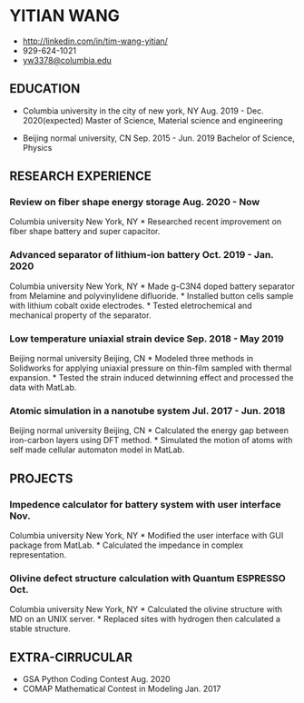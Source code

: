 # YITIAN WANG
- http://linkedin.com/in/tim-wang-yitian/
- 929-624-1021 
- yw3378@columbia.edu

## EDUCATION
- Columbia university in the city of new york, NY Aug. 2019 - Dec. 2020(expected)
Master of Science, Material science and engineering

- Beijing normal university, CN Sep. 2015 - Jun. 2019
Bachelor of Science, Physics

## RESEARCH EXPERIENCE
### Review on fiber shape energy storage Aug. 2020 - Now
Columbia university New York, NY
    * Researched recent improvement on fiber shape battery and super capacitor.

### Advanced separator of lithium-ion battery Oct. 2019 - Jan. 2020
Columbia university New York, NY
    * Made g-C3N4 doped battery separator from Melamine and polyvinylidene difluoride.
    * Installed button cells sample with lithium cobalt oxide electrodes.
    * Tested eletrochemical and mechanical property of the separator.

### Low temperature uniaxial strain device Sep. 2018 - May 2019
Beijing normal university Beijing, CN
    * Modeled three methods in Solidworks for applying uniaxial pressure on thin-film sampled with thermal expansion.
    * Tested the strain induced detwinning effect and processed the data with MatLab.

### Atomic simulation in a nanotube system Jul. 2017 - Jun. 2018
Beijing normal university Beijing, CN
    * Calculated the energy gap between iron-carbon layers using DFT method.
    * Simulated the motion of atoms with self made cellular automaton model in MatLab.

## PROJECTS

### Impedence calculator for battery system with user interface Nov.
Columbia university New York, NY
    * Modified the user interface with GUI package from MatLab.
    * Calculated the impedance in complex representation.

### Olivine defect structure calculation with Quantum ESPRESSO Oct.
Columbia university New York, NY
    * Calculated the olivine structure with MD on an UNIX server.
    * Replaced sites with hydrogen then calculated a stable structure.

## EXTRA-CIRRUCULAR

* GSA Python Coding Contest Aug. 2020
* COMAP Mathematical Contest in Modeling Jan. 2017



